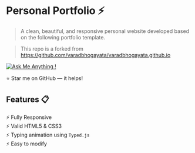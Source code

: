 # Personal Portfolio ⚡️ 
> A clean, beautiful, and responsive personal website developed based on the following portfolio template.

> This repo is a forked from https://github.com/varadbhogayata/varadbhogayata.github.io

[![Ask Me Anything !](https://img.shields.io/badge/ask%20me-linkedin-1abc9c.svg)](https://www.linkedin.com/in/irene-yiran-li/)

:star: Star me on GitHub — it helps!

## Features 📋
⚡️ Fully Responsive\
⚡️ Valid HTML5 & CSS3\
⚡️ Typing animation using `Typed.js`\
⚡️ Easy to modify

